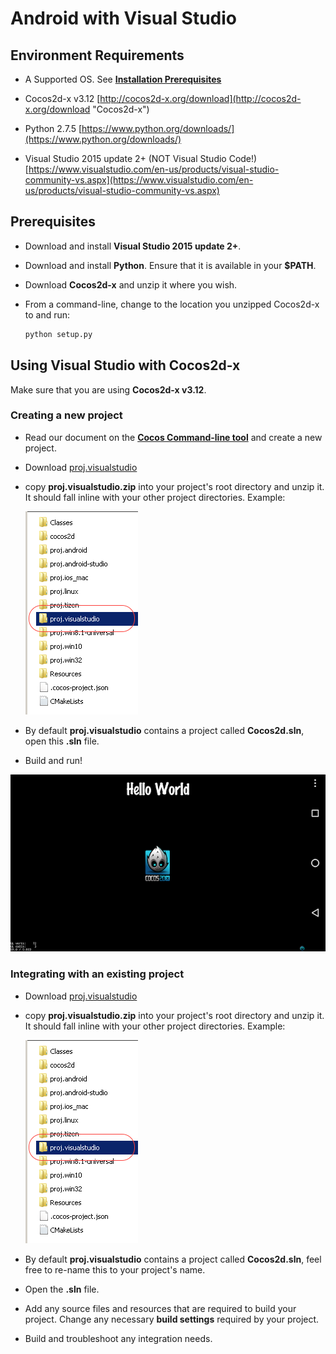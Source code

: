 # Android with Visual Studio

## Environment Requirements
* A Supported OS. See **[Installation Prerequisites](A/index.html)**

* Cocos2d-x v3.12 [http://cocos2d-x.org/download](http://cocos2d-x.org/download "Cocos2d-x")

* Python 2.7.5 [https://www.python.org/downloads/](https://www.python.org/downloads/)

* Visual Studio 2015 update 2+ (NOT Visual Studio Code!) [https://www.visualstudio.com/en-us/products/visual-studio-community-vs.aspx](https://www.visualstudio.com/en-us/products/visual-studio-community-vs.aspx)

## Prerequisites
* Download and install **Visual Studio 2015 update 2+**.

* Download and install **Python**. Ensure that it is available in your __$PATH__.

* Download **Cocos2d-x** and unzip it where you wish.

* From a command-line, change to the location you unzipped Cocos2d-x to and run:
    ```sh
    python setup.py
    ```

## Using Visual Studio with Cocos2d-x

Make sure that you are using __Cocos2d-x v3.12__. 

### Creating a new project
* Read our document on the **[Cocos Command-line tool](../editors_and_tools/cocosCLTool/)**
  and create a new project.

* Download [proj.visualstudio](http://aka.ms/vscocosandroidsample)

* copy __proj.visualstudio.zip__ into your project's root directory and unzip it. It should 
  fall inline with your other project directories. Example:
  
  ![](Android-VisualStudio-img/1.png)

* By default __proj.visualstudio__ contains a project called __Cocos2d.sln__, open this 
  __.sln__ file.

* Build and run!

![](Android-VisualStudio-img/2.png)

### Integrating with an existing project

* Download [proj.visualstudio](https://msdnshared.blob.core.windows.net/media/2016/07/proj.visualstudio.zip)

* copy __proj.visualstudio.zip__ into your project's root directory and unzip it. It should 
  fall inline with your other project directories. Example:
  
  ![](Android-VisualStudio-img/1.png)

* By default __proj.visualstudio__ contains a project called __Cocos2d.sln__, feel free to 
  re-name this to your project's name.
  
* Open the __.sln__ file.

* Add any source files and resources that are required to build your project. Change any 
  necessary __build settings__ required by your project.
  
* Build and troubleshoot any integration needs.